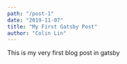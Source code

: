 ```yaml
---
path: "/post-1"
date: "2019-11-07"
title: "My First Gatsby Post"
author: "Colin Lin"
---
```


This is my very first blog post in gatsby
